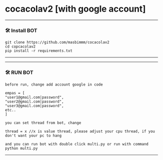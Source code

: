 # cocacolav2 [with google account]
---------------------------------------
### 🛠 Install BOT

```
git clone https://github.com/masbimmm/cocacolav2
cd copcacolav2
pip install -r requirements.txt
```
---------------------------------------

---------------------------------------
### 🛠 RUN BOT

```
before run, change add account google in code

empas = [
"user1@gmail.com|password", 
"user2@gmail.com|password", 
"user3@gmail.com|password", 
etc..
]

you can set thread from bot, change

thread = x //x is value thread, please adjust your cpu thread, if you don't want your pc to hang

and you can run bot with double click multi.py or run with command
python multi.py
```
---------------------------------------
